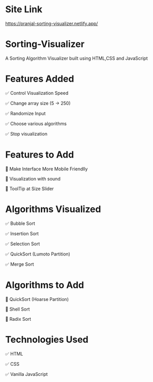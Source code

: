 # Site Link

https://pranjal-sorting-visualizer.netlify.app/

# Sorting-Visualizer

A Sorting Algorithm Visualizer built using HTML,CSS and JavaScript

# Features Added

✅ Control Visualization Speed

✅ Change array size (5 -> 250)

✅ Randomize Input

✅ Choose various algorithms

✅ Stop visualization

# Features to Add

🔧 Make Interface More Mobile Friendlly

🔧 Visualization with sound

🔧 ToolTip at Size Slider

# Algorithms Visualized

✅ Bubble Sort

✅ Insertion Sort

✅ Selection Sort

✅ QuickSort (Lumoto Partition)

✅ Merge Sort

# Algorithms to Add

🔧 QuickSort (Hoarse Partition)

🔧 Shell Sort

🔧 Radix Sort

# Technologies Used

✅ HTML

✅ CSS

✅ Vanilla JavaScript

